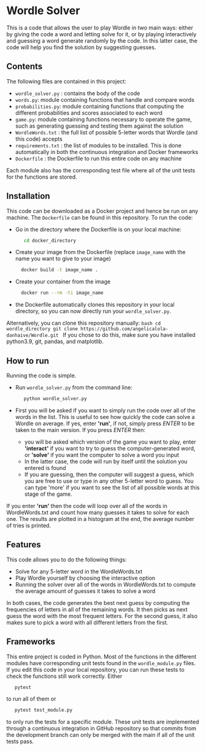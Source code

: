 # Wordle Solver

This is a code that allows the user to play Wordle in two main ways: either by giving the code a word and letting solve for it, or by playing interactively and guessing a word generate randomly by the code. In this latter case, the code will help you find the solution by suggesting guesses.

## Contents
The following files are contained in this project:
 - `wordle_solver.py` : contains the body of the code
 - `words.py`: module containing functions that handle and compare words
 - `probabilities.py`: module containing functions that computing the different probabilities and scores associated to each word
 - `game.py`: module containing functions necessary to operate the game, such as generating guessing and testing them against the solution
 - `WordleWords.txt` : the full list of possible 5-letter words that Wordle (and this code) accepts
 - `requirements.txt` : the list of modules to be installed. This is done automatically in both the continuous integration and Docker frameworks
 - `Dockerfile` : the Dockerfile to run this entire code on any machine
    
Each module also has the corresponding test file where all of the unit tests for the functions are stored.

## Installation

This code can be downloaded as a Docker project and hence be run on any machine. The `Dockerfile` can be found in this repository. To run the code:
 - Go in the directory where the Dockerfile is on your local machine:
 
   ```bash
      cd docker_directory
   ```
 - Create your image from the Dockerfile (replace `image_name` with the name you want to give to your image)
 
    ```bash
      docker build -t image_name .
   ```
 - Create your container from the image
    ```bash
      docker run --rm -ti image_name
   ``` 
 - the Dockerfile automatically clones this repository in your local directory, so you can now directly run your  `wordle_solver.py`. 
 
Alternatively, you can clone this repository manually:
    ```bash
      cd wordle_directory
      git clone https://github.com/angelicalola-danhaive/Wordle.git
    ```
If you chose to do this, make sure you have installed python3.9, git, pandas, and matplotlib.

## How to run
Running the code is simple. 
 - Run `wordle_solver.py` from the command line:
    
   ```bash
      python wordle_solver.py
   ```
 - First you will be asked if you want to simply run the code over all of the words in the list. This is useful to see how quickly the code can solve a Wordle on average. If yes, enter **'run'**, if not, simply press *ENTER* to be taken to the main version. If you press *ENTER* then:
    - you will be asked which version of the game you want to play, enter **'interact'** if you want to try to guess the computer-generated word, or **'solve'** if you want the computer to solve a word you input
    - In the latter case, the code will run by itself until the solution you entered is found
    - If you are guessing, then the computer will suggest a guess, which you are free to use or type in any other 5-letter word to guess. You can type 'more' if you want to see the list of all possible words at this stage of the game.

If you enter **'run'** then the code will loop over all of the words in WordleWords.txt and count how many guesses it takes to solve for each one. The results are plotted in a histogram at the end, the average number of tries is printed. 

## Features

This code allows you to do the following things:

 - Solve for any 5-letter word in the WordleWords.txt 
 - Play Wordle yourself by choosing the interactive option
 - Running the solver over all of the words in WordleWords.txt to compute the average amount of guesses it takes to solve a word
 
 In both cases, the code generates the best next guess by computing the frequencies of letters in all of the remaining words. It then picks as next guess the word with the most frequent letters. For the second guess, it also makes sure to pick a word with all different letters from the first.


## Frameworks
This entire project is coded in Python. Most of the functions in the different modules have corresponding unit tests found in the `wordle_module.py` files. If you edit this code in your local repository, you can run these tests to check the functions still work correctly. Either
    
   ```bash
      pytest
   ```
to run all of them or 
    
   ```bash
      pytest test_module.py
   ```
to only run the tests for a specific module.
These unit tests are implemented through a continuous integration in GitHub repository so that commits from the development branch can only be merged with the main if all of the unit tests pass. 







